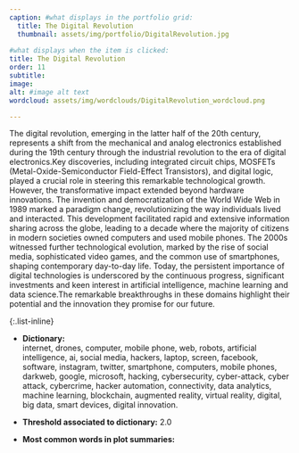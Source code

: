 ```yaml
---
caption: #what displays in the portfolio grid:
  title: The Digital Revolution
  thumbnail: assets/img/portfolio/DigitalRevolution.jpg
  
#what displays when the item is clicked:
title: The Digital Revolution
order: 11
subtitle: 
image:
alt: #image alt text
wordcloud: assets/img/wordclouds/DigitalRevolution_wordcloud.png

---
```

The digital revolution, emerging in the latter half of the 20th century, represents a shift from the mechanical and analog electronics established during the 19th century through the industrial revolution to the era of digital electronics.Key discoveries, including integrated circuit chips, MOSFETs (Metal-Oxide-Semiconductor Field-Effect Transistors), and digital logic, played a crucial role in steering this remarkable technological growth. However, the transformative impact extended beyond hardware innovations. The invention and democratization of the World Wide Web in 1989 marked a paradigm change, revolutionizing the way individuals lived and interacted. This development facilitated rapid and extensive information sharing across the globe, leading to a decade where the majority of citizens in modern societies owned computers and used mobile phones. The 2000s witnessed further technological evolution, marked by the rise of social media, sophisticated video games, and the common use of smartphones, shaping contemporary day-to-day life. Today, the persistent importance of digital technologies is underscored by the continuous progress, significant investments and keen interest in artificial intelligence, machine learning and data science.The remarkable breakthroughs in these domains highlight their potential and the innovation they promise for our future.

{:.list-inline} 
- **Dictionary:**\
internet, drones, computer, mobile phone, web, robots, artificial intelligence, ai, social media, hackers, laptop, screen, facebook, software, instagram, twitter, smartphone, computers, mobile phones, darkweb, google, microsoft, hacking, cybersecurity, cyber-attack, cyber attack, cybercrime, hacker automation, connectivity, data analytics, machine learning, blockchain, augmented reality, virtual reality, digital, big data, smart devices, digital innovation.

- **Threshold associated to dictionary:** 2.0

- **Most common words in plot summaries:** 
